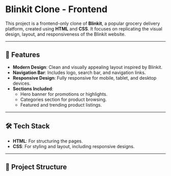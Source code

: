 # Blinkit Clone - Frontend  

This project is a frontend-only clone of **Blinkit**, a popular grocery delivery platform, created using **HTML** and **CSS**. It focuses on replicating the visual design, layout, and responsiveness of the Blinkit website.

---

## 🚀 Features  
- **Modern Design**: Clean and visually appealing layout inspired by Blinkit.  
- **Navigation Bar**: Includes logo, search bar, and navigation links.  
- **Responsive Design**: Fully responsive for mobile, tablet, and desktop devices.  
- **Sections Included**:  
  - Hero banner for promotions or highlights.  
  - Categories section for product browsing.  
  - Featured and trending product listings.  

---

## 🛠️ Tech Stack  
- **HTML**: For structuring the pages.  
- **CSS**: For styling and layout, including responsive designs.

---

## 📂 Project Structure  
